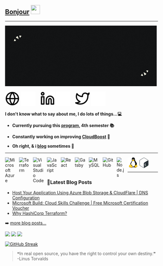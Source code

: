 ## [Bonjour] <img src="https://raw.githubusercontent.com/MartinHeinz/MartinHeinz/master/wave.gif" height="30" width="30px"> 

<!-- [![YouTube Channel Subscribers](https://img.shields.io/youtube/channel/subscribers/UCDCHcqyeQgJ-jVSd6VJkbCw?logo=youtube&logoColor=red&style=for-the-badge)][youtube]
[![Website](https://img.shields.io/website?label=here.com&style=for-the-badge&url=https%3A%2F%2Fcodestackr.com)](https://yahya-abulhaj.com)
[![Twitter Follow](https://img.shields.io/twitter/follow/codeSTACKr?color=1DA1F2&logo=twitter&style=for-the-badge)](https://twitter.com/...)

[![Visual Studio Marketplace Rating (Stars)](https://img.shields.io/visual-studio-marketplace/stars/-theme?label=codeSTACKr%20VS%20Code%20Theme&logo=visualstudiocode&logoColor=ff652f&style=for-the-badge)](https://marketplace.visualstudio.com/items?itemName=theme) -->
---
<img src="https://raw.githubusercontent.com/Y4HYA4/Y4HYA4/master/YahyaV2.gif" width="500" >


[![website](./img/globe-light.svg)](https://www.yahya-abulhaj.dev#gh-light-mode-only)
[![website](./img/globe-dark.svg)](https://www.yahya-abulhaj.dev#gh-dark-mode-only)
&nbsp;&nbsp;
[![website](./img/linkedin-light.svg)](https://www.linkedin.com/in/yahya-abulhaj#gh-light-mode-only)
[![website](./img/linkedin-dark.svg)](https://www.linkedin.com/in/yahya-abulhaj#gh-dark-mode-only)
&nbsp;&nbsp;
[![website](./img/twitter-light.svg)](https://twitter.com/AbulhajYahya/#gh-light-mode-only)
[![website](./img/twitter-dark.svg)](https://twitter.com/AbulhajYahya/#gh-dark-mode-only)

**I don't know what to say about me,
 I do lots of things...💻** 
 
 - **Currently pursuing this [program], 4th semester 📚**
 
 - **Constantly working on improving [CloudBoost] 🚧**
 
 - **Oh right, & i [blog] sometimes 📝**
 
<!--
---
### Connect, Linked-[![website](./img/linkedin-light.svg)](https://www.linkedin.com/in/yahya-abulhaj#gh-light-mode-only)[![website](./img/linkedin-dark.svg)](https://www.linkedin.com/in/yahya-abulhaj#gh-dark-mode-only)-


<!-- &nbsp;&nbsp;
[![website](./img/youtube-light.svg)](https://youtube.com/..#gh-light-mode-only)
[![website](./img/youtube-dark.svg)](https://youtube.com/..#gh-dark-mode-only)
&nbsp;&nbsp;
[![website](./img/twitter-light.svg)](https://twitter.com/......#gh-light-mode-only)
[![website](./img/twitter-dark.svg)](https://twitter.com/....#gh-dark-mode-only) -->
---

<img align="left" alt="Microsoft Azure" width="36px" src="https://cdn.worldvectorlogo.com/logos/azure-1.svg" style="padding-right:10px;" />
<img align="left" alt="Terraform" width="36px" src="https://cdn.worldvectorlogo.com/logos/terraform-enterprise.svg" style="padding-right:10px;" />
<img align="left" alt="Visual Studio Code" width="36px" src="https://cdn.jsdelivr.net/gh/devicons/devicon/icons/vscode/vscode-original.svg" style="padding-right:10px;" />
<!--
<img align="left" alt="HTML5" width="36px" src="https://cdn.jsdelivr.net/gh/devicons/devicon/icons/html5/html5-original.svg" style="padding-right:10px;" />
<img align="left" alt="CSS3" width="36px" src="https://cdn.jsdelivr.net/gh/devicons/devicon/icons/css3/css3-original.svg" style="padding-right:10px;" />
 -->
<img align="left" alt="JavaScript" width="36px" src="https://cdn.jsdelivr.net/gh/devicons/devicon/icons/javascript/javascript-original.svg" style="padding-right:10px;" />
<img align="left" alt="React" width="36px" src="https://cdn.jsdelivr.net/gh/devicons/devicon/icons/react/react-original.svg" style="padding-right:10px;" />
<img align="left" alt="Gatsby" width="36px" src="https://cdn.jsdelivr.net/gh/devicons/devicon/icons/gatsby/gatsby-original.svg" style="padding-right:10px;" />
<img align="left" alt="MySQL" width="36px" src="https://cdn.jsdelivr.net/gh/devicons/devicon/icons/mysql/mysql-original.svg" style="padding-right:10px;" />
<img align="left" alt="GitHub" width="36px" src="https://user-images.githubusercontent.com/3369400/139447912-e0f43f33-6d9f-45f8-be46-2df5bbc91289.png" style="padding-right:10px;" />
<img align="left" alt="Node.js" width="26px" src="https://cdn.jsdelivr.net/gh/devicons/devicon/icons/nodejs/nodejs-original.svg" style="padding-right:10px;" />
<img align="left" alt="LINUX" width="36px" src="https://raw.githubusercontent.com/devicons/devicon/v2.15.1/icons/linux/linux-original.svg" />
<img align="left" alt="BASH" width="36px" src="https://raw.githubusercontent.com/devicons/devicon/v2.15.1/icons/bash/bash-original.svg" />




<!-- [<img align="left" alt="Node.js" width="26px" src="https://cdn.jsdelivr.net/gh/devicons/devicon/icons/nodejs/nodejs-original.svg" style="padding-right:10px;" />][]

[<img align="left" alt="MongoDB" width="26px" src="https://cdn.jsdelivr.net/gh/devicons/devicon/icons/mongodb/mongodb-original.svg" style="padding-right:10px;" />][]

[<img align="left" alt="Git" width="26px" src="https://cdn.jsdelivr.net/gh/devicons/devicon/icons/git/git-original.svg" style="padding-right:10px;" />][]


[<img align="left" alt="Terminal" width="26px" src="./img/terminal-light.svg" />](https://www.youtube.com/playlist?list=PLkwxH9e_vrAJ0WbEsFA9W3I1W-g_BTsbt#gh-light-mode-only)
[<img align="left" alt="Terminal" width="26px" src="./img/terminal-dark.svg" />](https://www.youtube.com/playlist?list=PLkwxH9e_vrAJ0WbEsFA9W3I1W-g_BTsbt#gh-dark-mode-only)
 -->
<br />
<br />

<!-- 
planning on
### 📺 Latest YouTube Videos


- [title](https://www.youtube.com/watch?)
- [title](https://www.youtube.com/watch?)
- [title](https://www.youtube.com/watch?)
- [title](https://www.youtube.com/watch?)
- [title](https://www.youtube.com/watch?)
<!-- YOUTUBE:END -->
<!-- 
➡️ [more videos...](https://youtube.com/)
 -->

---

### 📕Latest Blog Posts 

<!-- BLOG-POST-LIST:START -->
- [Host Your Application Using Azure Blob Storage & CloudFlare | DNS Configuration](https://blog.yahya-abulhaj.dev/host-your-application-using-azure-blob-storage-and-cloudflare-or-dns-configuration)
- [Microsoft Build: Cloud Skills Challenge | Free Microsoft Certification Voucher](https://blog.yahya-abulhaj.dev/microsoft-build-cloud-skills-challenge-or-free-microsoft-certification-voucher)
- [Why HashiCorp Terraform?](https://blog.yahya-abulhaj.dev/why-hashicorp-terraform)



<!-- BLOG-POST-LIST:END -->

➡️ [more blog posts...](https://yahya-abulhaj.hashnode.dev)

![](https://raw.githubusercontent.com/Y4HYA4/Y4HYA4/master/profile-summary-card-output/solarized_dark/0-profile-details.svg)
![](https://raw.githubusercontent.com/Y4HYA4/Y4HYA4/master/profile-summary-card-output/github_dark/1-repos-per-language.svg)
![](https://raw.githubusercontent.com/Y4HYA4/Y4HYA4/master/profile-summary-card-output/github_dark/2-most-commit-language.svg)

[![GitHub Streak](https://github-readme-streak-stats.herokuapp.com?user=Y4HYA4&theme=github-dark-blue&date_format=M%20j%5B%2C%20Y%5D)](https://git.io/streak-stats)

> ❝In real open source, you have the right to control your own destiny.❞ -Linus Torvalds
<!--
<details>
  <summary>:zap: GitHub Stats</summary>

  <img align="left" alt="Y4HYA4's GitHub Stats" src="https://github-readme-stats.vercel.app/api?username=Y4HYA4&show_icons=true&hide_border=false&title_color=ff652f&icon_color=FFE400&bg_color=09131B&text_color=ffffff&border_color=0c1a25" />
<!--
</details>

<details>
   <summary>:zap: Recent GitHub Activity</summary>
   <!--START_SECTION:activity.-->

   <!--END_SECTION:activity.

   </details>
   
   -->
[CloudBoost]: https://cloud.itzyahya.tech
[Blog]: https://blog.yahya-abulhaj.dev
[program]: https://degree.yahya-abulhaj.dev
[Bonjour]: https://www.itzyahya.tech
[Computer Engineering]: https://degree.yahya-abulhaj.dev
[website]: https://www.itzyahya.tech
[Here]: https://blog.yahya-abulhaj.dev
[Yahya]: https://www.itzyahya.tech
[twitter]: https://twitter.com/
[youtube]: https://youtube.com/
[instagram]: https://www.instagram.com/yahya_abulhaj
[linkedin]: www.linkedin.com/in/yahya-abulhaj
[webdevplaylist]: https://www.youtube.com/playlist?...............

